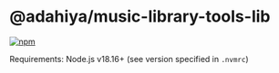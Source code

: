 # @adahiya/music-library-tools-lib

[![npm](https://img.shields.io/npm/v/@adahiya/music-library-tools-lib.svg?label=@adahiya/music-library-tools-lib)](https://www.npmjs.com/package/@adahiya/music-library-tools-lib)

Requirements: Node.js v18.16+ (see version specified in `.nvmrc`)
